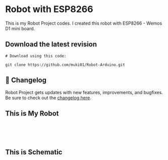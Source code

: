 # Robot with ESP8266
This is my Robot Project codes. I created this robot with ESP8266 - Wemos D1 mini board.
<br/>

## Download the latest revision
```
# Download using this code:

git clone https://github.com/muki01/Robot-Arduino.git
```

## :scroll: Changelog
Robot Project gets updates with new features, improvements, and bugfixes.
Be sure to check out the [changelog here]().

## This is My Robot
<!-- ![a](https://user-images.githubusercontent.com/75759731/196291986-373a1e01-82f3-4eab-8a86-7063580fc50e.jpeg) -->

<br>
<br>
<br>

## This is Schematic
<!-- ![b](https://user-images.githubusercontent.com/75759731/196292207-c7ce88ae-ece6-4a0b-97c0-49e9bde86996.jpeg) -->

